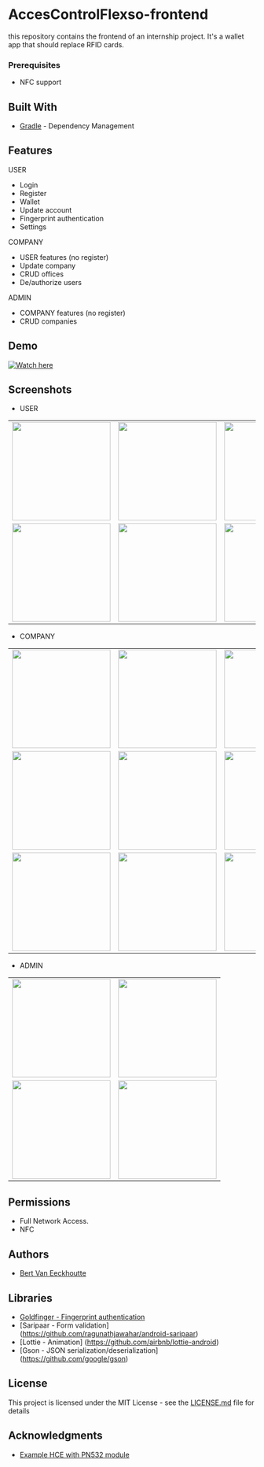 # AccesControlFlexso-frontend
this repository contains the frontend of an internship project. It's a wallet app that should replace RFID cards.

### Prerequisites

* NFC support

## Built With

* [Gradle](https://gradle.org//) - Dependency Management

## Features
USER
- Login 
- Register
- Wallet
- Update account
- Fingerprint authentication
- Settings

COMPANY
- USER features (no register)
- Update company
- CRUD offices
- De/authorize users

ADMIN
- COMPANY features (no register)
- CRUD companies

## Demo

[![Watch here](http://img.youtube.com/vi/2uZ_ksTwxjc/0.jpg)](http://www.youtube.com/watch?v=2uZ_ksTwxjc&feature=share)

## Screenshots

- USER

| | | |
|:-------------------------:|:-------------------------:|:-------------------------:|
|<img width="200" src="/readme/user/login.png"> |  <img width="200" alt="" src="/readme/user/register.png">|<img width="200" alt="" src="/readme/user/home.png">|
|<img width="200" alt="" src="/readme/user/nav_user.png">  |  <img width="200" alt="" src="/readme/user/wallet.png">|<img width="200" alt="" src="/readme/user/account_update.png">|
     
- COMPANY

| | | |
|:-------------------------:|:-------------------------:|:-------------------------:|
|<img width="200" src="/readme/company/nav_company.png"> |  <img width="200" alt="" src="/readme/company/office_list.png">|<img width="200" alt="" src="/readme/company/office_list_add.png">|
|<img width="200" alt="" src="/readme/company/office_list_delete.png">  |  <img width="200" alt="" src="/readme/company/authorized_person_list.png">|<img width="200" alt="" src="/readme/company/authorized_person_list_add.png">|
|<img width="200" alt="" src="/readme/company/authorized_person_list_delete.png">  |  <img width="200" alt="" src="/readme/company/edit_office_address.png">|<img width="200" alt="" src="/readme/company/edit_company_name.png">|
    
- ADMIN

| | | 
|:-------------------------:|:-------------------------:|
|<img width="200" src="/readme/admin/nav_admin.png"> |  <img width="200" alt="" src="/readme/admin/company_list.pn">|
|<img width="200" alt="" src="/readme/admin/company_list_add.png">  |  <img width="200" alt="" src="/readme/admin/company_list_delete.png">|

## Permissions

- Full Network Access.
- NFC

## Authors

* [Bert Van Eeckhoutte](https://github.com/bertve)

## Libraries

- [Goldfinger - Fingerprint authentication](https://github.com/infinum/Android-Goldfinger)
- [Saripaar - Form validation] (https://github.com/ragunathjawahar/android-saripaar)
- [Lottie - Animation] (https://github.com/airbnb/lottie-android)
- [Gson - JSON serialization/deserialization] (https://github.com/google/gson)

## License

This project is licensed under the MIT License - see the [LICENSE.md](LICENSE.md) file for details

## Acknowledgments

* [Example HCE with PN532 module](https://github.com/Lexycon/android-pn532-hce)
